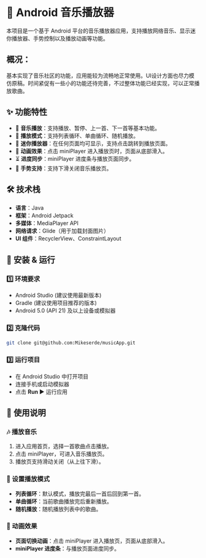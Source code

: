 # 🎵 Android 音乐播放器

本项目是一个基于 Android 平台的音乐播放器应用，支持播放网络音乐、显示迷你播放器、手势控制以及播放动画等功能。

## **概况：**

基本实现了音乐社区的功能，应用能较为流畅地正常使用。UI设计方面也尽力模仿原稿。时间紧促有一些小的功能还待完善，不过整体功能已经实现，可以正常播放歌曲。



## ✨ 功能特性

- 🎼 **音乐播放**：支持播放、暂停、上一首、下一首等基本功能。
- 🔄 **播放模式**：支持列表循环、单曲循环、随机播放。
- 📌 **迷你播放器**：在任何页面均可显示，支持点击跳转到播放页面。
- 🎨 **动画效果**：点击 miniPlayer 进入播放页时，页面从底部滑入。
- ⏳ **进度同步**：miniPlayer 进度条与播放页面同步。
- 📱 **手势支持**：支持下滑关闭音乐播放页。

## 🛠 技术栈

- **语言**：Java
- **框架**：Android Jetpack
- **多媒体**：MediaPlayer API
- **网络请求**：Glide（用于加载封面图片）
- **UI 组件**：RecyclerView、ConstraintLayout

## 🚀 安装 & 运行

### 1️⃣ 环境要求

- Android Studio (建议使用最新版本)
- Gradle (建议使用项目推荐的版本)
- Android 5.0 (API 21) 及以上设备或模拟器

### 2️⃣ 克隆代码

```bash
git clone git@github.com:Mikeserde/musicApp.git
```

### 3️⃣ 运行项目

- 在 Android Studio 中打开项目
- 连接手机或启动模拟器
- 点击 **Run ▶** 运行应用

## 📖 使用说明

### 🎶 播放音乐

1. 进入应用首页，选择一首歌曲点击播放。
2. 点击 miniPlayer，可进入音乐播放页。
3. 播放页支持滑动关闭（从上往下滑）。

### 🔄 设置播放模式

- **列表循环**：默认模式，播放完最后一首后回到第一首。
- **单曲循环**：当前歌曲播放完后重新播放。
- **随机播放**：随机播放列表中的歌曲。

### 🎨 动画效果

- **页面切换动画**：点击 miniPlayer 进入播放页，页面从底部滑入。
- **miniPlayer 进度条**：与播放页面进度同步。
  
  
